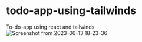 # todo-app-using-tailwinds
To-do-app using react and tailwinds
![Screenshot from 2023-06-13 18-23-36](https://github.com/Rupam0106/todo-app-using-tailwinds/assets/135337100/36573c32-bd00-4d99-9798-61e67353fccb)
